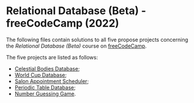 # Relational Database (Beta) - freeCodeCamp (2022)

The following files contain solutions to all five propose projects concerning the *Relational Database (Beta)* course on [freeCodeCamp](https://www.freecodecamp.org/learn/relational-database).

The five projects are listed as follows:

- [Celestial Bodies Database](
https://www.freecodecamp.org/learn/relational-database/build-a-celestial-bodies-database-project/build-a-celestial-bodies-database
);
- [World Cup Database](
https://www.freecodecamp.org/learn/relational-database/build-a-world-cup-database-project/build-a-world-cup-database
);
- [Salon Appointment Scheduler](
https://www.freecodecamp.org/learn/relational-database/build-a-salon-appointment-scheduler-project/build-a-salon-appointment-scheduler
);
- [Periodic Table Database](
https://www.freecodecamp.org/learn/relational-database/build-a-periodic-table-database-project/build-a-periodic-table-database
);
- [Number Guessing Game](
https://www.freecodecamp.org/learn/relational-database/build-a-number-guessing-game-project/build-a-number-guessing-game
).
